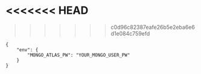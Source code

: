 <<<<<<< HEAD
=======

>>>>>>> c0d96c82387eafe26b5e2eba6e6d1e084c759efd
```
{
    "env": {
        "MONGO_ATLAS_PW": "YOUR_MONGO_USER_PW"
    }
}
```

